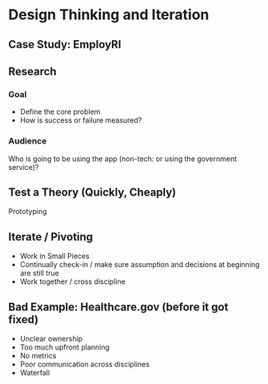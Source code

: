 # Design Thinking and Iteration

## Case Study: EmployRI

## Research

### Goal

- Define the core problem
- How is success or failure measured?

### Audience

Who is going to be using the app (non-tech: or using the government service)?

## Test a Theory (Quickly, Cheaply)

Prototyping

## Iterate / Pivoting

- Work in Small Pieces
- Continually check-in / make sure assumption and decisions at beginning are still true
- Work together / cross discipline

## Bad Example: Healthcare.gov (before it got fixed)

- Unclear ownership
- Too much upfront planning
- No metrics
- Poor communication across disciplines
- Waterfall